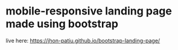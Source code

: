 # mobile-responsive landing page made using bootstrap

live here: https://jhon-patiu.github.io/bootstrap-landing-page/

